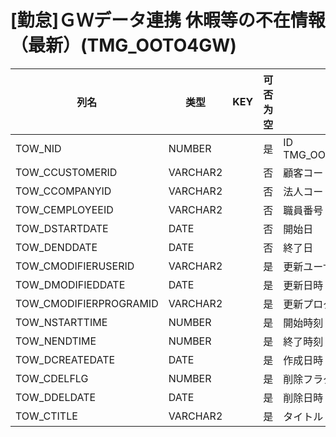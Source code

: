 # [勤怠]ＧＷデータ連携  休暇等の不在情報（最新）(TMG_OOTO4GW)
| 列名   | 类型   | KEY  | 可否为空 | 注释   |
| ---- | ---- | ---- | ---- | ---- |
|TOW_NID|NUMBER||是|ID                                                          TMG_OOTO4GW_SEQ|
|TOW_CCUSTOMERID|VARCHAR2||否|顧客コード|
|TOW_CCOMPANYID|VARCHAR2||否|法人コード|
|TOW_CEMPLOYEEID|VARCHAR2||否|職員番号|
|TOW_DSTARTDATE|DATE||否|開始日|
|TOW_DENDDATE|DATE||否|終了日|
|TOW_CMODIFIERUSERID|VARCHAR2||是|更新ユーザーID|
|TOW_DMODIFIEDDATE|DATE||是|更新日時|
|TOW_CMODIFIERPROGRAMID|VARCHAR2||是|更新プログラムID|
|TOW_NSTARTTIME|NUMBER||是|開始時刻|
|TOW_NENDTIME|NUMBER||是|終了時刻|
|TOW_DCREATEDATE|DATE||是|作成日時|
|TOW_CDELFLG|NUMBER||是|削除フラグ|
|TOW_DDELDATE|DATE||是|削除日時|
|TOW_CTITLE|VARCHAR2||是|タイトル|

